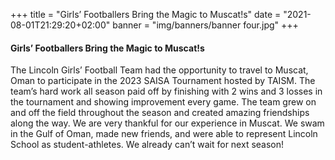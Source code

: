 +++
title = "Girls’ Footballers Bring the Magic to Muscat!s"
date = "2021-08-01T21:29:20+02:00"
banner = "img/banners/banner four.jpg"
+++
#### Girls’ Footballers Bring the Magic to Muscat!s
The Lincoln Girls’ Football Team had the opportunity to travel to Muscat, Oman to participate in the 2023 SAISA Tournament hosted by TAISM. The team’s hard work all season paid off by finishing with 2 wins and 3 losses in the tournament and showing improvement every game. The team grew on and off the field throughout the season and created amazing friendships along the way. We are very thankful for our experience in Muscat. We swam in the Gulf of Oman, made new friends, and were able to represent Lincoln School as student-athletes. We already can’t wait for next season!
